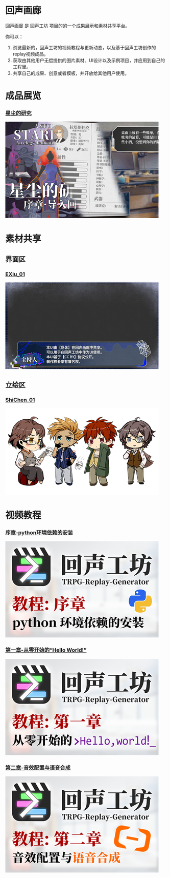 # 回声画廊

回声画廊 是 回声工坊 项目的的一个成果展示和素材共享平台。

你可以：
1. 浏览最新的，回声工坊的视频教程与更新动态，以及基于回声工坊创作的replay视频成品。
2. 获取由其他用户无偿提供的图片素材、UI设计以及示例项目，并应用到自己的工程里。
3. 共享自己的成果、创意或者模板，并开放给其他用户使用。

# 成品展览

### [星尘的研究](./gallery/A_Study_in_Stardust)
![星尘的研究](./thumbnail/A_Study_in_StarDust.png)

# 素材共享

## 界面区

### [EXiu_01](./share/EXiu_01/)
![EXiu_01](./thumbnail/EXiu_01.png)

## 立绘区

### [ShiChen_01](./share/ShiChen_01/)
![ShiChen_01](./thumbnail/ShiChen_01.png)

# 视频教程

### [序章-python环境依赖的安装](https://www.bilibili.com/video/BV1Vu411e74H/)
![T0](./thumbnail/tutorials_00.png)

### [第一章-从零开始的“Hello World!”](https://www.bilibili.com/video/BV1RP4y1K76f/)
![T1](./thumbnail/tutorials_01.png)

### [第二章-音效配置与语音合成](https://www.bilibili.com/video/BV17i4y1D76s/)
![T2](./thumbnail/tutorials_02.png)